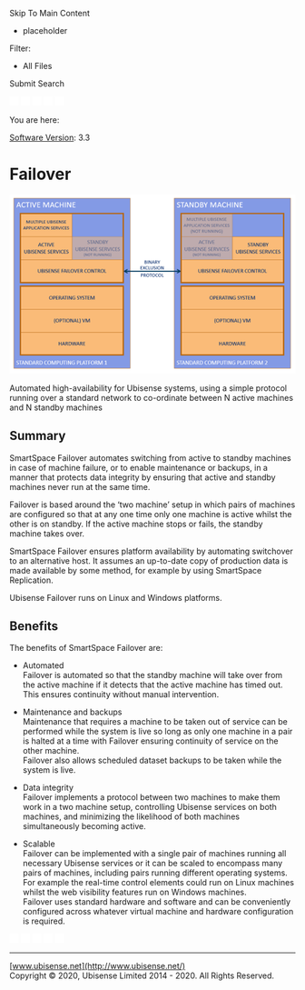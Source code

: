 

Skip To Main Content

[](../../../Home.htm)

  * placeholder

Filter:

  * All Files

Submit Search

![Navigate previous](../../../images/transparent.gif) ![Navigate
next](../../../images/transparent.gif) ![Expand
all](../../../images/transparent.gif) ![](../../../images/transparent.gif)
![Print](../../../images/transparent.gif)

You are here:

[Software Version](../../FrontMatters\(Online\)/features-and-versions.htm):
3.3

# Failover

![Failover diagram](../../../images/failover.png)

Automated high-availability for Ubisense systems, using a simple protocol
running over a standard network to co-ordinate between N active machines and N
standby machines

## Summary

SmartSpace Failover automates switching from active to standby machines in
case of machine failure, or to enable maintenance or backups, in a manner that
protects data integrity by ensuring that active and standby machines never run
at the same time.

Failover is based around the ‘two machine’ setup in which pairs of machines
are configured so that at any one time only one machine is active whilst the
other is on standby. If the active machine stops or fails, the standby machine
takes over.

SmartSpace Failover ensures platform availability by automating switchover to
an alternative host. It assumes an up-to-date copy of production data is made
available by some method, for example by using SmartSpace Replication.

Ubisense Failover runs on Linux and Windows platforms.

## Benefits

The benefits of SmartSpace Failover are:

  * Automated  
Failover is automated so that the standby machine will take over from the
active machine if it detects that the active machine has timed out. This
ensures continuity without manual intervention.

  * Maintenance and backups  
Maintenance that requires a machine to be taken out of service can be
performed while the system is live so long as only one machine in a pair is
halted at a time with Failover ensuring continuity of service on the other
machine.  
Failover also allows scheduled dataset backups to be taken while the system is
live.

  * Data integrity  
Failover implements a protocol between two machines to make them work in a two
machine setup, controlling Ubisense services on both machines, and minimizing
the likelihood of both machines simultaneously becoming active.

  * Scalable  
Failover can be implemented with a single pair of machines running all
necessary Ubisense services or it can be scaled to encompass many pairs of
machines, including pairs running different operating systems. For example the
real-time control elements could run on Linux machines whilst the web
visibility features run on Windows machines.  
Failover uses standard hardware and software and can be conveniently
configured across whatever virtual machine and hardware configuration is
required.

![Navigate previous](../../../images/transparent.gif) ![Navigate
next](../../../images/transparent.gif) ![Expand
all](../../../images/transparent.gif) ![](../../../images/transparent.gif)
![Print](../../../images/transparent.gif)

* * *

[www.ubisense.net](http://www.ubisense.net/)  
Copyright © 2020, Ubisense Limited 2014 - 2020. All Rights Reserved.

